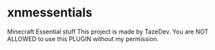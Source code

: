 # xnmessentials
Minecraft Essential stuff
This project is made by TazeDev. 
You are NOT ALLOWED to use this PLUGIN without my permission.
